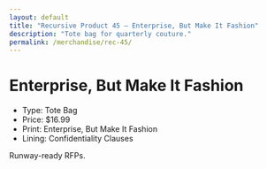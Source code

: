 ```yaml
---
layout: default
title: "Recursive Product 45 — Enterprise, But Make It Fashion"
description: "Tote bag for quarterly couture."
permalink: /merchandise/rec-45/
---
```


# Enterprise, But Make It Fashion

- Type: Tote Bag
- Price: $16.99
- Print: Enterprise, But Make It Fashion
- Lining: Confidentiality Clauses

Runway-ready RFPs.
